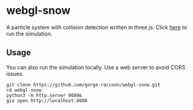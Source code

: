 # webgl-snow

A particle system with collision detection written in three.js. Click [here](https://pszopinski.github.io/webgl-snow/) to run the simulation.


## Usage

You can also run the simulation locally. Use a web server to avoid CORS issues.

```console
git clone https://github.com/gorge-raccoon/webgl-snow.git
cd webgl-snow
python3 -m http.server 8080&
gio open http://localhost:8080
```
